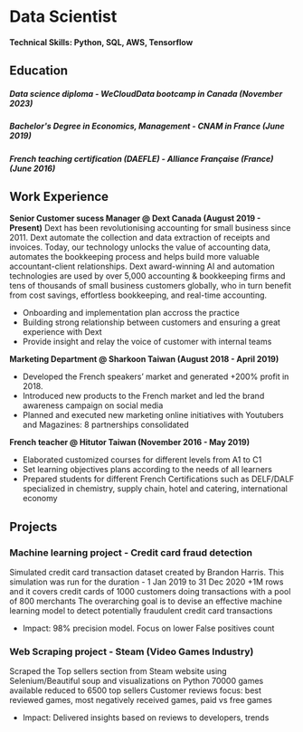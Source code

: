 # Data Scientist

#### Technical Skills: Python, SQL, AWS, Tensorflow

## Education
##### Data science diploma - WeCloudData bootcamp in Canada (_November 2023_)
##### Bachelor's Degree in Economics, Management - CNAM in France (_June 2019_)
##### French teaching certification (DAEFLE) - Alliance Française (France) (_June 2016_)

## Work Experience
**Senior Customer sucess Manager @ Dext Canada (August 2019 - Present)**
Dext has been revolutionising accounting for small business since 2011. Dext automate the collection and data extraction of receipts and invoices. Today, our technology unlocks the value of accounting data, automates the bookkeeping process and helps build more valuable accountant-client relationships.
Dext award-winning AI and automation technologies are used by over 5,000 accounting & bookkeeping firms and tens of thousands of small business customers globally, who in turn benefit from cost savings, effortless bookkeeping, and real-time accounting.
- Onboarding and implementation plan accross the practice
- Building strong relationship between customers and ensuring a great experience with Dext
- Provide insight and relay the voice of customer with internal teams

**Marketing Department @ Sharkoon Taiwan (August 2018 - April 2019)**
- Developed the French speakers’ market and generated +200% profit in 2018.
- Introduced new products to the French market and led the brand awareness campaign on social media 
- Planned and executed new marketing online initiatives with Youtubers and Magazines: 8 partnerships consolidated 

**French teacher @ Hitutor Taiwan (November 2016 - May 2019)**
- Elaborated customized courses for different levels from A1 to C1 
- Set learning objectives plans according to the needs of all learners 
- Prepared students for different French Certifications such as DELF/DALF specialized in chemistry, supply chain, hotel and catering, international economy

## Projects
### Machine learning project - Credit card fraud detection 
Simulated credit card transaction dataset created by Brandon Harris. This simulation was run for the duration - 1 Jan 2019 to 31 Dec 2020
+1M rows and it covers credit cards of 1000 customers doing transactions with a pool of 800 merchants
The overarching goal is to devise an effective machine learning model to detect potentially fraudulent credit card transactions
- Impact: 98% precision model. Focus on lower False positives count

### Web Scraping project - Steam (Video Games Industry)
Scraped the Top sellers section from Steam website using Selenium/Beautiful soup and visualizations on Python
70000 games available reduced to 6500 top sellers
Customer reviews focus: best reviewed games, most negatively received games, paid vs free games
- Impact: Delivered insights based on reviews to developers, trends



